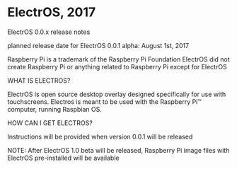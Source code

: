 # ElectrOS, 2017


ElectrOS 0.0.x release notes

<!--IMPORTANT: ElectrOS is still in alpha is not meant for use yet-->

planned release date for ElectrOS 0.0.1 alpha: August 1st, 2017

Raspberry Pi is a trademark of the Raspberry Pi Foundation
ElectrOS did not create Raspberry Pi or anything related to Raspberry Pi except for ElectrOS

WHAT IS ELECTROS?

ElectrOS is open source desktop overlay designed specifically for use with touchscreens. Electros is meant to be used with the Raspberry Pi™ computer, running Raspbian OS.

HOW CAN I GET ELECTROS?

<!--
<b>Raspberry Pi</b><br>
```
git clone https://github.com/welware/ElectrOS.git
sudo apt-get install python-imaging
sudo apt-get install python-imaging-tk
cd ElectrOS/scripts
sudo python3 main.py
```
-->
Instructions will be provided when version 0.0.1 will be released

<!--to run ElectrOS run the main.py file located in the main directory-->

NOTE: After ElectrOS 1.0 beta will be released, Raspberry Pi image files with ElectrOS pre-installed will be available

